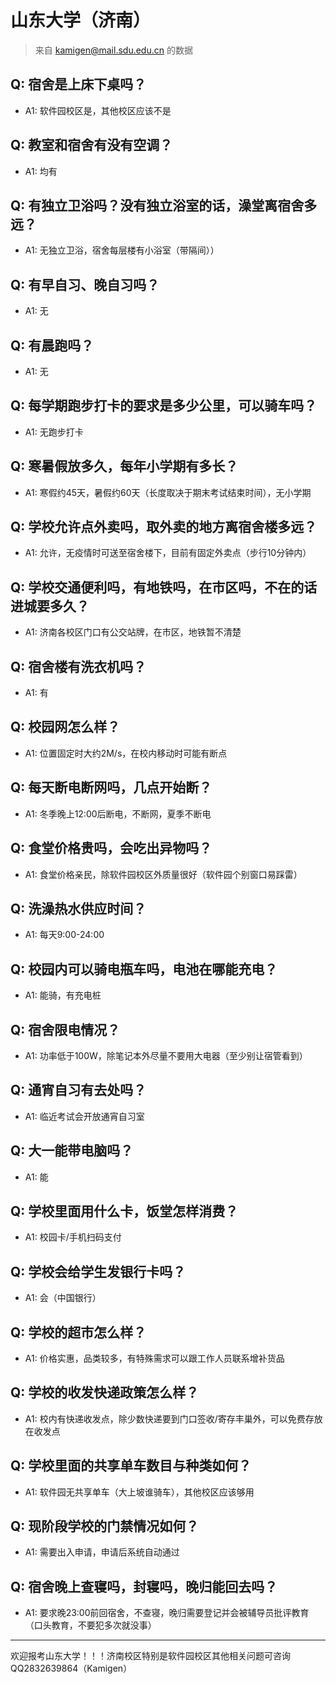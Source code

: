 # 山东大学（济南）
> 来自 kamigen@mail.sdu.edu.cn 的数据
## Q: 宿舍是上床下桌吗？
- A1: 软件园校区是，其他校区应该不是
## Q: 教室和宿舍有没有空调？
- A1: 均有
## Q: 有独立卫浴吗？没有独立浴室的话，澡堂离宿舍多远？
- A1: 无独立卫浴，宿舍每层楼有小浴室（带隔间））
## Q: 有早自习、晚自习吗？
- A1: 无
## Q: 有晨跑吗？
- A1: 无
## Q: 每学期跑步打卡的要求是多少公里，可以骑车吗？
- A1: 无跑步打卡
## Q: 寒暑假放多久，每年小学期有多长？
- A1: 寒假约45天，暑假约60天（长度取决于期末考试结束时间），无小学期
## Q: 学校允许点外卖吗，取外卖的地方离宿舍楼多远？
- A1: 允许，无疫情时可送至宿舍楼下，目前有固定外卖点（步行10分钟内）
## Q: 学校交通便利吗，有地铁吗，在市区吗，不在的话进城要多久？
- A1: 济南各校区门口有公交站牌，在市区，地铁暂不清楚
## Q: 宿舍楼有洗衣机吗？
- A1: 有
## Q: 校园网怎么样？
- A1: 位置固定时大约2M/s，在校内移动时可能有断点
## Q: 每天断电断网吗，几点开始断？
- A1: 冬季晚上12:00后断电，不断网，夏季不断电
## Q: 食堂价格贵吗，会吃出异物吗？
- A1: 食堂价格亲民，除软件园校区外质量很好（软件园个别窗口易踩雷）
## Q: 洗澡热水供应时间？
- A1: 每天9:00-24:00
## Q: 校园内可以骑电瓶车吗，电池在哪能充电？
- A1: 能骑，有充电桩
## Q: 宿舍限电情况？
- A1: 功率低于100W，除笔记本外尽量不要用大电器（至少别让宿管看到）
## Q: 通宵自习有去处吗？
- A1: 临近考试会开放通宵自习室
## Q: 大一能带电脑吗？
- A1: 能
## Q: 学校里面用什么卡，饭堂怎样消费？
- A1: 校园卡/手机扫码支付
## Q: 学校会给学生发银行卡吗？
- A1: 会（中国银行）
## Q: 学校的超市怎么样？
- A1: 价格实惠，品类较多，有特殊需求可以跟工作人员联系增补货品
## Q: 学校的收发快递政策怎么样？
- A1: 校内有快递收发点，除少数快递要到门口签收/寄存丰巢外，可以免费存放在收发点
## Q: 学校里面的共享单车数目与种类如何？
- A1: 软件园无共享单车（大上坡谁骑车），其他校区应该够用
## Q: 现阶段学校的门禁情况如何？
- A1: 需要出入申请，申请后系统自动通过
## Q: 宿舍晚上查寝吗，封寝吗，晚归能回去吗？
- A1: 要求晚23:00前回宿舍，不查寝，晚归需要登记并会被辅导员批评教育（口头教育，不要犯多次就没事）
***
欢迎报考山东大学！！！济南校区特别是软件园校区其他相关问题可咨询QQ2832639864（Kamigen）